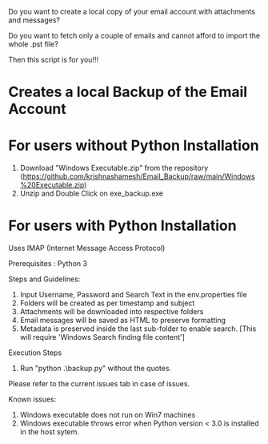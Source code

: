 Do you want to create a local copy of your email account with attachments and messages?

Do you want to fetch only a couple of emails and cannot afford to import the whole .pst file?

Then this script is for you!!!

# Creates a local Backup of the Email Account

# For users without Python Installation

1. Download "Windows Executable.zip" from the repository (https://github.com/krishnashamesh/Email_Backup/raw/main/Windows%20Executable.zip)
2. Unzip and Double Click on exe_backup.exe

# For users with Python Installation

Uses IMAP (Internet Message Access Protocol)

Prerequisites : Python 3

Steps and Guidelines:
1. Input Username, Password and Search Text in the env.properties file
2. Folders will be created as per timestamp and subject
3. Attachments will be downloaded into respective folders
4. Email messages will be saved as HTML to preserve formatting
5. Metadata is preserved inside the last sub-folder to enable search. [This will require 'Windows Search finding file content']

Execution Steps
1. Run "python .\backup.py" without the quotes.

Please refer to the current issues tab in case of issues.

Known issues:
1. Windows executable does not run on Win7 machines
2. Windows executable throws error when Python version < 3.0 is installed in the host sytem.